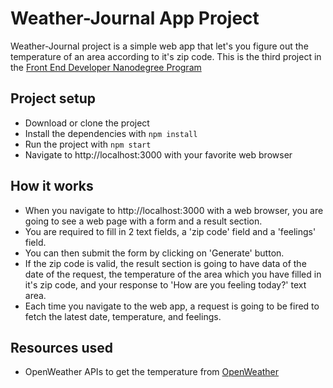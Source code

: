 # Weather-Journal App Project

Weather-Journal project is a simple web app that let's you figure out the temperature of an area according to it's zip code.
This is the third project in the [Front End Developer Nanodegree Program](https://www.udacity.com/course/front-end-web-developer-nanodegree--nd0011)

## Project setup

- Download or clone the project
- Install the dependencies with `npm install`
- Run the project with `npm start`
- Navigate to http://localhost:3000 with your favorite web browser

## How it works

- When you navigate to http://localhost:3000 with a web browser, you are going to see a web page with a form and a result section.
- You are required to fill in 2 text fields, a 'zip code' field and a 'feelings' field.
- You can then submit the form by clicking on 'Generate' button.
- If the zip code is valid, the result section is going to have data of the date of the request, the temperature of the area which you have filled in it's zip code, and your response to 'How are you feeling today?' text area.
- Each time you navigate to the web app, a request is going to be fired to fetch the latest date, temperature, and feelings.

## Resources used

- OpenWeather APIs to get the temperature from [OpenWeather](https://openweathermap.org/)
